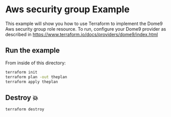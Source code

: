 # Aws security group Example

This example will show you how to use Terraform to implement the Dome9 Aws security group role resource.
To run, configure your Dome9 provider as described in https://www.terraform.io/docs/providers/dome9/index.html

## Run the example

From inside of this directory:

```bash
terraform init
terraform plan -out theplan
terraform apply theplan
```

## Destroy 💥

```bash
terraform destroy
```
